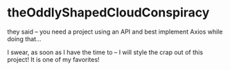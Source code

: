 # theOddlyShapedCloudConspiracy

they said – you need a project using an API and best implement Axios while doing that...

I swear, as soon as I have the time to – I will style the crap out of this project! It is one of my favorites!
